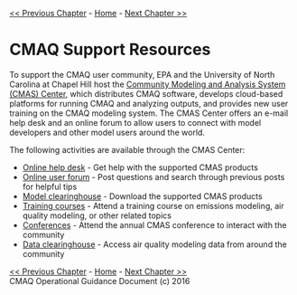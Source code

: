 <!-- BEGIN COMMENT -->

[<< Previous Chapter](CMAQ_OGD_ch12_analysis_tools.md) - [Home](README.md) - [Next Chapter >>](CMAQ_OGD_appendix_A.md)

<!-- END COMMENT -->

# CMAQ Support Resources #

To support the CMAQ user community, EPA and the University of North Carolina at Chapel Hill host the [Community Modeling and Analysis System (CMAS) Center](http://www.cmascenter.org/), which distributes CMAQ software, develops cloud-based platforms for running CMAQ and analyzing outputs, and provides new user training on the CMAQ modeling system. The CMAS Center offers an e-mail help desk and an online forum to allow users to connect with model developers and other model users around the world. 


The following activities are available through the CMAS Center:

-   [Online help desk](https://www.cmascenter.org/help-desk.cfm) - Get help with the supported CMAS products
-   [Online user forum](https://forum.cmascenter.org) -  Post questions and search through previous posts for helpful tips
-   [Model clearinghouse](https://www.cmascenter.org/download.cfm) - Download the supported CMAS products
-   [Training courses](https://www.cmascenter.org/training.cfm) - Attend a training course on emissions modeling, air quality modeling, or other related topics
-   [Conferences](https://www.cmascenter.org/conference.cfm) - Attend the annual CMAS conference to interact with the community
-   [Data clearinghouse](https://www.cmascenter.org/download/data.cfm) - Access air quality modeling data from around the community


<!-- BEGIN COMMENT -->

[<< Previous Chapter](CMAQ_OGD_ch12_analysis_tools.md) - [Home](README.md) - [Next Chapter >>](CMAQ_OGD_appendix_A.md)<br>
CMAQ Operational Guidance Document (c) 2016<br>

<!-- END COMMENT -->
